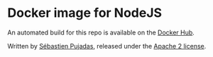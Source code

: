 # Docker image for NodeJS

An automated build for this repo is available on the [Docker Hub](https://registry.hub.docker.com/u/sebp/nodejs).

Written by [Sébastien Pujadas](http://pujadas.net), released under the [Apache 2 license](http://www.apache.org/licenses/LICENSE-2.0).